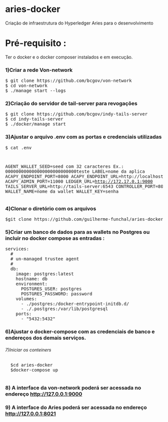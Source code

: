 # aries-docker

Criação de infraestrutura do Hyperledger Aries para o desenvolvimento

# Pré-requisito : 
Ter o docker e o docker composer instalados e em execução.

### 1)Criar a rede Von-network
<pre>
$ git clone https://github.com/bcgov/von-network
$ cd von-network
$ ./manage start --logs
</pre>

### 2)Criação do servidor de tail-server para revogações
<pre>
$ git clone https://github.com/bcgov/indy-tails-server
$ cd indy-tails-server
$ ./docker/manage start
</pre>

### 3)Ajustar o arquivo .env com as portas e credenciais utilizadas
<pre>
$ cat .env
</pre><pre>
AGENT_WALLET_SEED=seed com 32 caracteres Ex.: 000000000000000000000000000teste
LABEL=nome da aplica
ACAPY_ENDPOINT_PORT=8000
ACAPY_ENDPOINT_URL=http://localhost:8000/
ACAPY_ADMIN_PORT=11000
LEDGER_URL=http://172.17.0.1:9000
TAILS_SERVER_URL=http://tails-server:6543
CONTROLLER_PORT=8080
WALLET_NAME=nome da wallet
WALLET_KEY=senha
</pre>

### 4)Clonar o diretório com os arquivos
<pre>$git clone https://github.com/guilherme-funchal/aries-docker.git</pre>

### 5)Criar um banco de dados para as wallets no Postgres ou incluir no docker compose as entradas : 
<pre>
services:
  #
  # un-managed trustee agent
  #
  db:
    image: postgres:latest
    hostname: db
    environment:
      POSTGRES_USER: postgres
      POSTGRES_PASSWORD: password
    volumes:
      - ./postgres:/docker-entrypoint-initdb.d/
      - ./.postgres:/var/lib/postgresql
    ports:
      - "5432:5432"
</pre>
### 6)Ajustar o docker-compose com as credenciais de banco e endereços dos demais serviços.
  
###### 7)Iniciar os conteiners
  <pre>
  $cd aries-docker
  $docker-compose up
  </pre>
  
### 8) A interface da von-network poderá ser acessada no endereço http://127.0.0.1:9000
  
### 9) A interface do Aries poderá ser acessada no endereço http://127.0.0.1:8021
  
